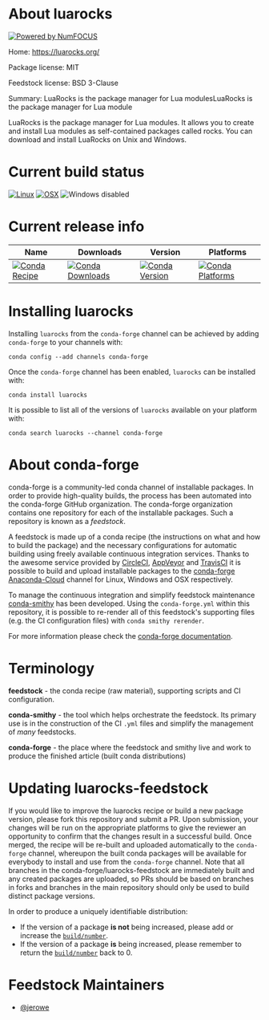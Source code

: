 About luarocks
==============

[![Powered by NumFOCUS](https://img.shields.io/badge/powered%20by-NumFOCUS-orange.svg?style=flat&colorA=E1523D&colorB=007D8A)](http://numfocus.org)

Home: https://luarocks.org/

Package license: MIT

Feedstock license: BSD 3-Clause

Summary: LuaRocks is the package manager for Lua modulesLuaRocks is the package manager for Lua module

LuaRocks is the package manager for Lua modules.
It allows you to create and install Lua modules as self-contained
packages called rocks. You can download and install LuaRocks on Unix and
Windows.


Current build status
====================

[![Linux](https://img.shields.io/circleci/project/github/conda-forge/luarocks-feedstock/master.svg?label=Linux)](https://circleci.com/gh/conda-forge/luarocks-feedstock)
[![OSX](https://img.shields.io/travis/conda-forge/luarocks-feedstock/master.svg?label=macOS)](https://travis-ci.org/conda-forge/luarocks-feedstock)
![Windows disabled](https://img.shields.io/badge/Windows-disabled-lightgrey.svg)

Current release info
====================

| Name | Downloads | Version | Platforms |
| --- | --- | --- | --- |
| [![Conda Recipe](https://img.shields.io/badge/recipe-luarocks-green.svg)](https://anaconda.org/conda-forge/luarocks) | [![Conda Downloads](https://img.shields.io/conda/dn/conda-forge/luarocks.svg)](https://anaconda.org/conda-forge/luarocks) | [![Conda Version](https://img.shields.io/conda/vn/conda-forge/luarocks.svg)](https://anaconda.org/conda-forge/luarocks) | [![Conda Platforms](https://img.shields.io/conda/pn/conda-forge/luarocks.svg)](https://anaconda.org/conda-forge/luarocks) |

Installing luarocks
===================

Installing `luarocks` from the `conda-forge` channel can be achieved by adding `conda-forge` to your channels with:

```
conda config --add channels conda-forge
```

Once the `conda-forge` channel has been enabled, `luarocks` can be installed with:

```
conda install luarocks
```

It is possible to list all of the versions of `luarocks` available on your platform with:

```
conda search luarocks --channel conda-forge
```


About conda-forge
=================

conda-forge is a community-led conda channel of installable packages.
In order to provide high-quality builds, the process has been automated into the
conda-forge GitHub organization. The conda-forge organization contains one repository
for each of the installable packages. Such a repository is known as a *feedstock*.

A feedstock is made up of a conda recipe (the instructions on what and how to build
the package) and the necessary configurations for automatic building using freely
available continuous integration services. Thanks to the awesome service provided by
[CircleCI](https://circleci.com/), [AppVeyor](https://www.appveyor.com/)
and [TravisCI](https://travis-ci.org/) it is possible to build and upload installable
packages to the [conda-forge](https://anaconda.org/conda-forge)
[Anaconda-Cloud](https://anaconda.org/) channel for Linux, Windows and OSX respectively.

To manage the continuous integration and simplify feedstock maintenance
[conda-smithy](https://github.com/conda-forge/conda-smithy) has been developed.
Using the ``conda-forge.yml`` within this repository, it is possible to re-render all of
this feedstock's supporting files (e.g. the CI configuration files) with ``conda smithy rerender``.

For more information please check the [conda-forge documentation](https://conda-forge.org/docs/).

Terminology
===========

**feedstock** - the conda recipe (raw material), supporting scripts and CI configuration.

**conda-smithy** - the tool which helps orchestrate the feedstock.
                   Its primary use is in the construction of the CI ``.yml`` files
                   and simplify the management of *many* feedstocks.

**conda-forge** - the place where the feedstock and smithy live and work to
                  produce the finished article (built conda distributions)


Updating luarocks-feedstock
===========================

If you would like to improve the luarocks recipe or build a new
package version, please fork this repository and submit a PR. Upon submission,
your changes will be run on the appropriate platforms to give the reviewer an
opportunity to confirm that the changes result in a successful build. Once
merged, the recipe will be re-built and uploaded automatically to the
`conda-forge` channel, whereupon the built conda packages will be available for
everybody to install and use from the `conda-forge` channel.
Note that all branches in the conda-forge/luarocks-feedstock are
immediately built and any created packages are uploaded, so PRs should be based
on branches in forks and branches in the main repository should only be used to
build distinct package versions.

In order to produce a uniquely identifiable distribution:
 * If the version of a package **is not** being increased, please add or increase
   the [``build/number``](https://conda.io/docs/user-guide/tasks/build-packages/define-metadata.html#build-number-and-string).
 * If the version of a package **is** being increased, please remember to return
   the [``build/number``](https://conda.io/docs/user-guide/tasks/build-packages/define-metadata.html#build-number-and-string)
   back to 0.

Feedstock Maintainers
=====================

* [@jerowe](https://github.com/jerowe/)

